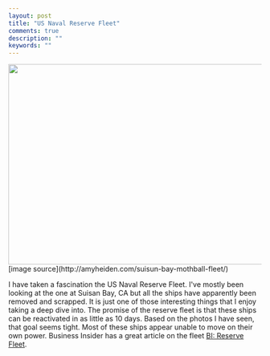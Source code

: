 ```yaml
---
layout: post
title: "US Naval Reserve Fleet"
comments: true
description: ""
keywords: ""
---
```


<img src="http://randy.micro.blog/uploads/2018/e81adf1446.jpg" width="600" height="399" />
[image source](http://amyheiden.com/suisun-bay-mothball-fleet/)

I have taken a fascination the US Naval Reserve Fleet. I've mostly been looking at the one at Suisan Bay, CA but all the ships have apparently been removed and scrapped. It is just one of those interesting things that I enjoy taking a deep dive into. The promise of the reserve fleet is that these ships can be reactivated in as little as 10 days. Based on the photos I have seen, that goal seems tight. Most of these ships appear unable to move on their own power. Business Insider has a great article on the fleet [BI: Reserve Fleet](http://www.businessinsider.com/mothball-fleet-of-decaying-ships-off-coast-of-san-francisco-2014-10).